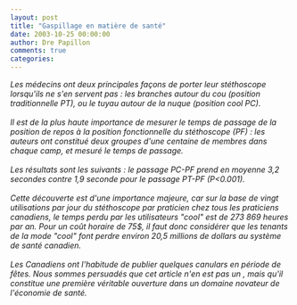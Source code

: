 ```yaml
---
layout: post
title: "Gaspillage en matière de santé"
date: 2003-10-25 00:00:00
author: Dre Papillon
comments: true
categories: 
---
```



*Les médecins ont deux principales façons de porter leur stéthoscope lorsqu'ils ne s'en servent pas : les branches autour du cou (position traditionnelle PT), ou le tuyau autour de la nuque (position cool PC).<BR><BR>Il est de la plus haute importance de mesurer le temps de passage de la position de repos à la position fonctionnelle du stéthoscope (PF) : les auteurs ont constitué deux groupes d'une centaine de membres dans chaque camp, et mesuré le temps de passage.<BR><BR>Les résultats sont les suivants : le passage PC-PF prend en moyenne 3,2 secondes contre 1,9 seconde pour le passage PT-PF (P<0.001).<BR><BR>Cette découverte est d'une importance majeure, car sur la base de vingt utilisations par jour du stéthoscope par praticien chez tous les praticiens canadiens, le temps perdu par les utilisateurs "cool" est de 273 869 heures par an. Pour un coût horaire de 75$, il faut donc considérer que les tenants de la mode "cool" font perdre environ 20,5 millions de dollars au système de santé canadien.<BR><BR>Les Canadiens ont l'habitude de publier quelques canulars en période de fêtes.  Nous sommes persuadés que cet article n'en est pas un , mais qu'il constitue une première véritable ouverture dans un domaine novateur de l'économie de santé.*
